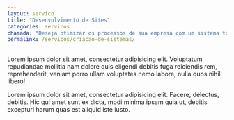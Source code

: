 ```yaml
---
layout: servico
title: "Desenvolvimento de Sites"
categories: servicos
chamada: "Deseja otimizar os processos de sua empresa com um sistema totalmente personalizado e adaptado as suas necessidades?"
permalink: /servicos/criacao-de-sistemas/
---
```

Lorem ipsum dolor sit amet, consectetur adipisicing elit. Voluptatum repudiandae mollitia nam dolore quis eligendi debitis fuga reiciendis rem, reprehenderit, veniam porro ullam voluptates nemo labore, nulla quos nihil libero!

Lorem ipsum dolor sit amet, consectetur adipisicing elit. Facere, delectus, debitis. Hic qui amet sunt ex dicta, modi minima ipsam quia ut, debitis excepturi harum quas est aliquid iste iusto.